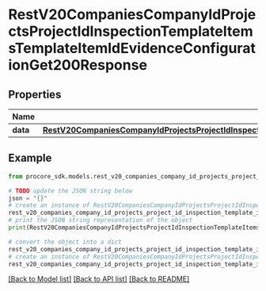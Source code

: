 # RestV20CompaniesCompanyIdProjectsProjectIdInspectionTemplateItemsTemplateItemIdEvidenceConfigurationGet200Response


## Properties

Name | Type | Description | Notes
------------ | ------------- | ------------- | -------------
**data** | [**RestV20CompaniesCompanyIdProjectsProjectIdInspectionTemplateItemsTemplateItemIdEvidenceConfigurationGet200ResponseData**](RestV20CompaniesCompanyIdProjectsProjectIdInspectionTemplateItemsTemplateItemIdEvidenceConfigurationGet200ResponseData.md) |  | [optional] 

## Example

```python
from procore_sdk.models.rest_v20_companies_company_id_projects_project_id_inspection_template_items_template_item_id_evidence_configuration_get200_response import RestV20CompaniesCompanyIdProjectsProjectIdInspectionTemplateItemsTemplateItemIdEvidenceConfigurationGet200Response

# TODO update the JSON string below
json = "{}"
# create an instance of RestV20CompaniesCompanyIdProjectsProjectIdInspectionTemplateItemsTemplateItemIdEvidenceConfigurationGet200Response from a JSON string
rest_v20_companies_company_id_projects_project_id_inspection_template_items_template_item_id_evidence_configuration_get200_response_instance = RestV20CompaniesCompanyIdProjectsProjectIdInspectionTemplateItemsTemplateItemIdEvidenceConfigurationGet200Response.from_json(json)
# print the JSON string representation of the object
print(RestV20CompaniesCompanyIdProjectsProjectIdInspectionTemplateItemsTemplateItemIdEvidenceConfigurationGet200Response.to_json())

# convert the object into a dict
rest_v20_companies_company_id_projects_project_id_inspection_template_items_template_item_id_evidence_configuration_get200_response_dict = rest_v20_companies_company_id_projects_project_id_inspection_template_items_template_item_id_evidence_configuration_get200_response_instance.to_dict()
# create an instance of RestV20CompaniesCompanyIdProjectsProjectIdInspectionTemplateItemsTemplateItemIdEvidenceConfigurationGet200Response from a dict
rest_v20_companies_company_id_projects_project_id_inspection_template_items_template_item_id_evidence_configuration_get200_response_from_dict = RestV20CompaniesCompanyIdProjectsProjectIdInspectionTemplateItemsTemplateItemIdEvidenceConfigurationGet200Response.from_dict(rest_v20_companies_company_id_projects_project_id_inspection_template_items_template_item_id_evidence_configuration_get200_response_dict)
```
[[Back to Model list]](../README.md#documentation-for-models) [[Back to API list]](../README.md#documentation-for-api-endpoints) [[Back to README]](../README.md)



